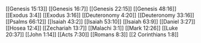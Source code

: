 [[Genesis 15:13]]
[[Genesis 16:7]]
[[Genesis 22:15]]
[[Genesis 48:16]]
[[Exodus 3:4]]
[[Exodus 3:16]]
[[Deuteronomy 4:20]]
[[Deuteronomy 33:16]]
[[Psalms 66:12]]
[[Isaiah 43:2]]
[[Isaiah 53:10]]
[[Isaiah 63:9]]
[[Daniel 3:27]]
[[Hosea 12:4]]
[[Zechariah 13:7]]
[[Malachi 3:1]]
[[Mark 12:26]]
[[Luke 20:37]]
[[John 1:14]]
[[Acts 7:30]]
[[Romans 8:3]]
[[2 Corinthians 1:8]]
